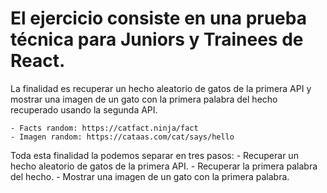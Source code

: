 # El ejercicio consiste en una prueba técnica para Juniors y Trainees de React.

La finalidad es recuperar un hecho aleatorio de gatos de la primera API y mostrar una imagen de un gato con la primera palabra del hecho recuperado usando la segunda API.

    - Facts random: https://catfact.ninja/fact
    - Imagen random: https://cataas.com/cat/says/hello

Toda esta finalidad la podemos separar en tres pasos:
    - Recuperar un hecho aleatorio de gatos de la primera API.
    - Recuperar la primera palabra del hecho.
    - Mostrar una imagen de un gato con la primera palabra.